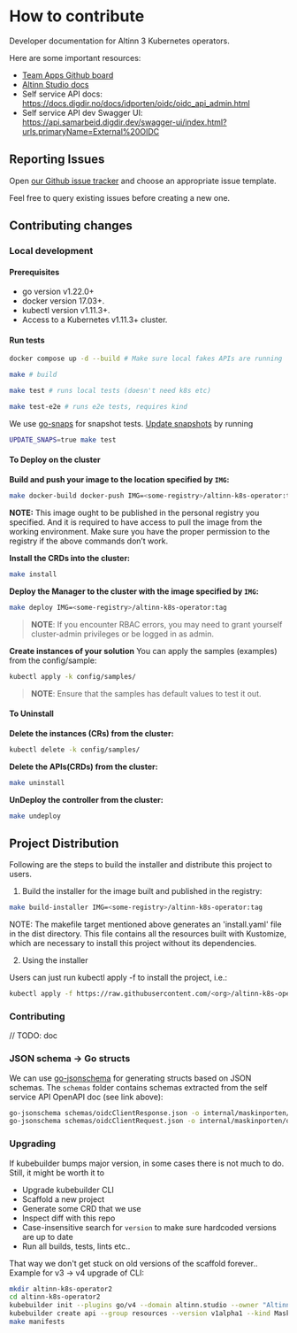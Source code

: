# How to contribute

Developer documentation for Altinn 3 Kubernetes operators.

Here are some important resources:

* [Team Apps Github board](https://github.com/orgs/Altinn/projects/39/views/2)
* [Altinn Studio docs](https://docs.altinn.studio/)
* Self service API docs: https://docs.digdir.no/docs/idporten/oidc/oidc_api_admin.html
* Self service API dev Swagger UI: https://api.samarbeid.digdir.dev/swagger-ui/index.html?urls.primaryName=External%20OIDC

## Reporting Issues

Open [our Github issue tracker](https://github.com/Altinn/altinn-k8s-operator/issues/new/choose)
and choose an appropriate issue template.

Feel free to query existing issues before creating a new one.

## Contributing changes

### Local development

#### Prerequisites
- go version v1.22.0+
- docker version 17.03+.
- kubectl version v1.11.3+.
- Access to a Kubernetes v1.11.3+ cluster.

#### Run tests

```sh
docker compose up -d --build # Make sure local fakes APIs are running

make # build

make test # runs local tests (doesn't need k8s etc)

make test-e2e # runs e2e tests, requires kind
```

We use [go-snaps](https://github.com/gkampitakis/go-snaps) for snapshot tests.
[Update snapshots](https://github.com/gkampitakis/go-snaps?tab=readme-ov-file#update-snapshots) by running

```sh
UPDATE_SNAPS=true make test
```

#### To Deploy on the cluster
**Build and push your image to the location specified by `IMG`:**

```sh
make docker-build docker-push IMG=<some-registry>/altinn-k8s-operator:tag
```

**NOTE:** This image ought to be published in the personal registry you specified.
And it is required to have access to pull the image from the working environment.
Make sure you have the proper permission to the registry if the above commands don’t work.

**Install the CRDs into the cluster:**

```sh
make install
```

**Deploy the Manager to the cluster with the image specified by `IMG`:**

```sh
make deploy IMG=<some-registry>/altinn-k8s-operator:tag
```

> **NOTE**: If you encounter RBAC errors, you may need to grant yourself cluster-admin
privileges or be logged in as admin.

**Create instances of your solution**
You can apply the samples (examples) from the config/sample:

```sh
kubectl apply -k config/samples/
```

>**NOTE**: Ensure that the samples has default values to test it out.

#### To Uninstall
**Delete the instances (CRs) from the cluster:**

```sh
kubectl delete -k config/samples/
```

**Delete the APIs(CRDs) from the cluster:**

```sh
make uninstall
```

**UnDeploy the controller from the cluster:**

```sh
make undeploy
```

## Project Distribution

Following are the steps to build the installer and distribute this project to users.

1. Build the installer for the image built and published in the registry:

```sh
make build-installer IMG=<some-registry>/altinn-k8s-operator:tag
```

NOTE: The makefile target mentioned above generates an 'install.yaml'
file in the dist directory. This file contains all the resources built
with Kustomize, which are necessary to install this project without
its dependencies.

2. Using the installer

Users can just run kubectl apply -f <URL for YAML BUNDLE> to install the project, i.e.:

```sh
kubectl apply -f https://raw.githubusercontent.com/<org>/altinn-k8s-operator/<tag or branch>/dist/install.yaml
```

### Contributing

// TODO: doc

### JSON schema -> Go structs

We can use [go-jsonschema](https://github.com/omissis/go-jsonschema)
for generating structs based on JSON schemas.
The `schemas` folder contains schemas extracted from the self service API OpenAPI doc (see link above):

```sh
go-jsonschema schemas/oidcClientResponse.json -o internal/maskinporten/oidc_client_response.go -p maskinporten --only-models -t
go-jsonschema schemas/oidcClientRequest.json -o internal/maskinporten/oidc_client_request.go -p maskinporten -t
```

### Upgrading

If kubebuilder bumps major version, in some cases there is not much to do. Still, it might be worth it to

* Upgrade kubebuilder CLI
* Scaffold a new project
* Generate some CRD that we use
* Inspect diff with this repo
* Case-insensitive search for `version` to make sure hardcoded versions are up to date
* Run all builds, tests, lints etc.. 

That way we don't get stuck on old versions of the scaffold forever..
Example for v3 -> v4 upgrade of CLI:

```sh
mkdir altinn-k8s-operator2
cd altinn-k8s-operator2
kubebuilder init --plugins go/v4 --domain altinn.studio --owner "Altinn" --repo "github.com/Altinn/altinn-k8s-operator" --project-name "altinn-k8s-operator"
kubebuilder create api --group resources --version v1alpha1 --kind MaskinportenClient
make manifests
```
